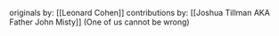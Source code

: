 originals by: [[Leonard Cohen]]
contributions by: [[Joshua Tillman AKA Father John Misty]] (One of us cannot be wrong)

